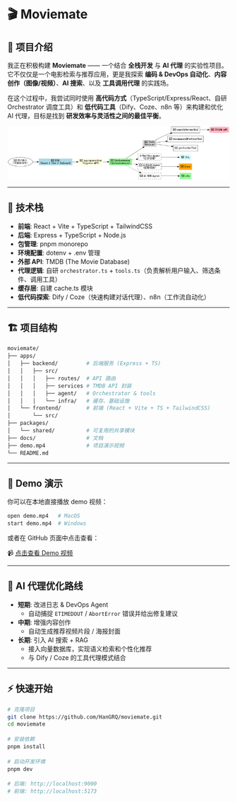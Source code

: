 # 🎬 Moviemate

## 📌 项目介绍

我正在积极构建 **Moviemate** —— 一个结合 **全栈开发** 与 **AI 代理** 的实验性项目。
 它不仅仅是一个电影检索与推荐应用，更是我探索 **编码 & DevOps 自动化**、**内容创作（图像/视频）**、**AI 搜索**、以及 **工具调用代理** 的实践场。

在这个过程中，我尝试同时使用 **高代码方式**（TypeScript/Express/React、自研 Orchestrator 调度工具）和 **低代码工具**（Dify、Coze、n8n 等）来构建和优化 AI 代理，目标是找到 **研发效率与灵活性之间的最佳平衡**。

![架构图](./docs/architecture.png)

------

## 🚀 技术栈

- **前端**: React + Vite + TypeScript + TailwindCSS
- **后端**: Express + TypeScript + Node.js
- **包管理**: pnpm monorepo
- **环境配置**: dotenv + .env 管理
- **外部 API**: TMDB (The Movie Database)
- **代理逻辑**: 自研 `orchestrator.ts` + `tools.ts`（负责解析用户输入、筛选条件、调用工具）
- **缓存层**: 自建 cache.ts 模块
- **低代码探索**: Dify / Coze（快速构建对话代理）、n8n（工作流自动化）

------

## 🏗️ 项目结构

```bash
moviemate/
├── apps/
│   ├── backend/         # 后端服务 (Express + TS)
│   │   ├── src/
│   │   │   ├── routes/  # API 路由
│   │   │   ├── services # TMDB API 封装
│   │   │   ├── agent/   # Orchestrator & tools
│   │   │   └── infra/   # 缓存、基础设施
│   └── frontend/        # 前端 (React + Vite + TS + TailwindCSS)
│       └── src/
├── packages/
│   └── shared/          # 可复用的共享模块
├── docs/                # 文档
├── demo.mp4             # 项目演示视频
└── README.md
```

------

## 🎥 Demo 演示

你可以在本地直接播放 demo 视频：

```bash
open demo.mp4   # MacOS
start demo.mp4  # Windows
```

或者在 GitHub 页面中点击查看：

📹 [点击查看 Demo 视频](https://chatgpt.com/c/demo.mp4)

------

## 🧭 AI 代理优化路线

- **短期**: 改进日志 & DevOps Agent
  - 自动捕捉 `ETIMEDOUT` / `AbortError` 错误并给出修复建议
- **中期**: 增强内容创作
  - 自动生成推荐视频片段 / 海报封面
- **长期**: 引入 AI 搜索 + RAG
  - 接入向量数据库，实现语义检索和个性化推荐
  - 与 Dify / Coze 的工具代理模式结合

------

## ⚡ 快速开始

```bash
# 克隆项目
git clone https://github.com/HanGRQ/moviemate.git
cd moviemate

# 安装依赖
pnpm install

# 启动开发环境
pnpm dev

# 后端: http://localhost:9000
# 前端: http://localhost:5173
```

